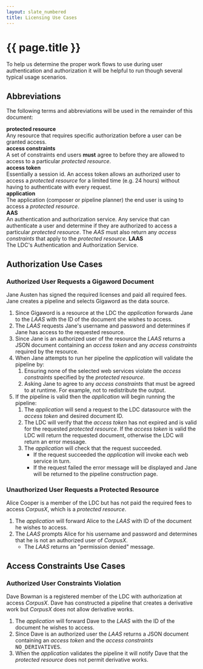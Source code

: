 ```yaml
---
layout: slate_numbered
title: Licensing Use Cases
---
```


# {{ page.title }}

To help us determine the proper work flows to use during user authentication and 
authorization it will be helpful to run though several typical usage scenarios.

## Abbreviations 

The following terms and abbreviations will be used in the remainder of this document:

**protected resource**<br/>
Any resource that requires specific authorization before a user can be granted access.
<br/>
**access constraints**<br/>
A set of constraints end users **must** agree to before they are allowed to access to
a particular *protected resource*.
<br/>
**access token**<br/>
Essentially a session id. An access token allows an authorized user to access a 
*protected resource* for a limited time (e.g. 24 hours) without having to 
authenticate with every request.
<br/>
**application**<br/>
The application (composer or pipeline planner) the end user is using to access a
*protected resource*.
<br/>
**AAS**<br/>
An authentication and authorization service. Any service that can authenticate a user and
determine if they are authorized to access a particular *protected resource*.  The *AAS*
must also return any *access constraints* that apply to the *protected resource*.
**LAAS**<br/>
The LDC's Authentication and Authorization Service.  

## Authorization Use Cases

### Authorized User Requests a Gigaword Document

Jane Austen has signed the required licenses and paid all required fees. Jane creates a pipeline and selects
Gigaword as the data source.

1. Since Gigaword is a resource at the LDC the *application* forwards Jane to the *LAAS*
with the ID of the document she wishes to access.
1. The *LAAS* requests Jane's username and password and determines if Jane has access to the
requested resource.
1. Since Jane is an authorized user of the resource the *LAAS* returns a JSON document
containing an *access token* and any *access constraints* required by the resource.
1. When Jane attempts to run her pipeline the *application* will validate the pipeline by:
	1. Ensuring none of the selected web services violate the *access constraints* specified
	by the *protected resource*.
	1. Asking Jane to agree to any *access constraints* that must be agreed to at runtime. For example,
	not to redistribute the output.
1. If the pipeline is valid then the *application* will begin running the pipeline:
	1. The *application* will send a request to the LDC datasource with the *access token* 
	and desired document ID.
	1. The LDC will verify that the *access token* has not expired and is valid for
	the requested *protected resource*. If the *access token* is valid the LDC will return 
	the requested document, otherwise the LDC will return an error message.
	1. The *application* will check that the request succeeded.
		* If the request succeeded the *application* will invoke each web service in turn.
		* If the request failed the error message will be displayed and Jane will be 
		returned to the pipeline construction page.

### Unauthorized User Requests a Protected Resource

Alice Cooper is a member of the LDC but has not paid the required fees to access *CorpusX*, 
which is a *protected resource*.

1. The *application* will forward Alice to the *LAAS* with ID of the document he wishes
to access.
1. The *LAAS* prompts Alice for his username and password and determines that he is not an
authorized user of *CorpusX*.
	+ The *LAAS* returns an "permission denied" message.

## Access Constraints Use Cases

<!--
### Authorized User Access Constraints

Joni Mitchell is an authorized and paid member of the LDC. Joni would like to 
-->

### Authorized User Constraints Violation

Dave Bowman is a registered member of the LDC with authorization at access *CorpusX*. Dave
has constructed a pipeline that creates a derivative work but *CorpusX* does not allow
derivative works.

1. The *application* will forward Dave to the *LAAS* with the ID of the document he wishes
to access.
1. Since Dave is an authorized user the *LAAS* returns a JSON document containing an
*access token* and the *access constraints* <tt>NO_DERIVATIVES</tt>.
1. When the *application* validates the pipeline it will notify Dave that the *protected resource*
does not permit derivative works.



